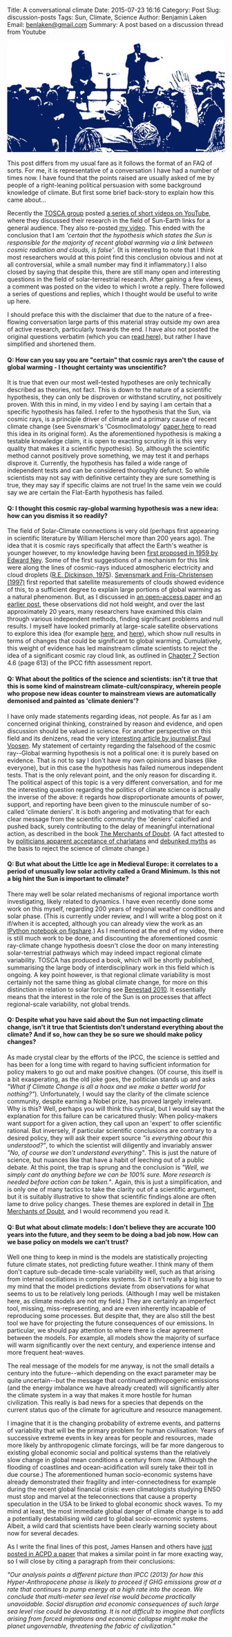 Title: A conversational climate
Date: 2015-07-23 16:16
Category: Post
Slug: discussion-posts
Tags: Sun, Climate, Science
Author: Benjamin Laken
Email: benlaken@gmail.com
Summary: A post based on a discussion thread from Youtube

![](./images/conv_clim.png)

This post differs from my usual fare as it follows the format of an FAQ
of sorts. For me, it is representative of a conversation I have had a
number of times now. I have found that the points raised are usually
asked of me by people of a right-leaning political persuasion with some
background knowledge of climate. But first some brief back-story to
explain how this came about...

Recently the [TOSCA
group](http://lpc2e.cnrs-orleans.fr/~ddwit/TOSCA/TOSCA/Home.html) posted
[a series of short videos on
YouTube](https://www.youtube.com/watch?v=qtRPfc5zKNI), where they
discussed their research in the field of Sun-Earth links for a general
audience. They also re-posted [my
video](https://www.youtube.com/watch?v=qtRPfc5zKNI). This ended with the
conclusion that I am *'certain that the hypothesis which states the Sun
is responsible for the majority of recent global warming via a link
between cosmic radiation and clouds, is false'*. (It is interesting to
note that I think most researchers would at this point find this
conclusion obvious and not at all controversial, while a small number
may find it inflammatory.) I also closed by saying that despite this,
there are still many open and interesting questions in the field of
solar-terrestrial research. After gaining a few views, a comment was
posted on the video to which I wrote a reply. There followed a series of
questions and replies, which I thought would be useful to write up here.

I should preface this with the disclaimer that due to the nature of a
free-flowing conversation large parts of this material stray outside my
own area of active research, particularly towards the end. I have also
not posted the original questions verbatim (which you can [read
here](https://www.youtube.com/watch?v=qtRPfc5zKNI)), but rather I have
simplified and shortened them.

#### Q: How can you say you are "certain" that cosmic rays aren't the cause of global warming - I thought certainty was unscientific?

It is true that even our most well-tested hypotheses are only
technically described as theories, not fact. This is down to the nature
of a scientific hypothesis, they can only be disproven or withstand
scrutiny, not positively proven. With this in mind, in my video I end by
saying I am certain that a specific hypothesis has failed. I refer to
the hypothesis that the Sun, via cosmic rays, is a principle driver of
climate and a primary cause of recent climate change (see Svensmark's
'Cosmoclimatology' [paper
here](http://astrogeo.oxfordjournals.org/content/48/1/1.18.extract) to
read this idea in its original form). As the aforementioned hypothesis
is making a testable knowledge claim, it is open to exacting scrutiny
(it is this very quality that makes it a scientific hypothesis). So,
although the scientific method cannot positively prove something, we may
test it and perhaps disprove it. Currently, the hypothesis has failed a
wide range of independent tests and can be considered thoroughly
defunct. So while scientists may not say with definitive certainty they
are sure something is true, they may say if specific claims are not
true! In the same vein we could say we are certain the Flat-Earth
hypothesis has failed.

#### Q: I thought this cosmic ray-global warming hypothesis was a new idea: how can you dismiss it so readily?

The field of Solar-Climate connections is very old (perhaps first
appearing in scientific literature by William Herschel more than 200
years ago). The idea that it is cosmic rays specifically that affect the
Earth's weather is younger however, to my knowledge having been [first
proposed in 1959 by Edward
Ney](http://www.nature.com/nature/journal/v183/n4659/abs/183451a0.html).
Some of the first suggestions of a mechanism for this link were along
the lines of cosmic-rays induced atmospheric electricity and cloud
droplets ([R.E. Dickinson,
1975](http://figshare.com/articles/Does_Europe_s_wind_respond_to_either_ENSO_or_the_Solar_cycle_/1471639)).
[Sevensmark and Friis-Christensen
(1997)](http://www.sciencedirect.com/science/article/pii/S1364682697000011)
first reported that satellite measurements of clouds showed evidence of
this, to a sufficient degree to explain large portions of global warming
as a natural phenomenon. But, as I discussed in [an open-access
paper](http://www.swsc-journal.org/articles/swsc/abs/2012/01/swsc120049/swsc120049.html)
and [an earlier
post](http://ccrg2013.blogspot.co.uk/2013/04/blog-entry-of-ben-laken-april-2013.html?view=timeslide),
these observations did not hold weight, and over the last approximately
20 years, many researchers have examined this claim through various
independent methods, finding significant problems and null results. I
myself have looked primarily at large-scale satellite observations to
explore this idea (for example
[here](http://onlinelibrary.wiley.com/doi/10.1029/2011GL049764/abstract;jsessionid=DFB5CE34983D36916606DFB0305E2483.f03t03?wol1URL=/doi/10.1029/2011GL049764/abstract&regionCode=ES&identityKey=1ed243b7-f978-42d9-82a1-f0e0d33fa9d4&isReportingDone=false),
and
[here](http://journals.ametsoc.org/doi/abs/10.1175/JCLI-D-11-00306.1)),
which show null results in terms of changes that could be significant to
global warming. Cumulatively, this weight of evidence has led mainstream
climate scientists to reject the idea of a significant cosmic ray cloud
link, as outlined in [Chapter
7](http://www.ipcc.ch/pdf/assessment-report/ar5/wg1/WG1AR5_Chapter07_FINAL.pdf)
Section 4.6 (page 613) of the IPCC fifth assessment report.

#### Q: What about the politics of the science and scientists: isn't it true that this is some kind of mainstream climate-cult/conspiracy, wherein people who propose new ideas counter to mainstream views are automatically demonised and painted as 'climate deniers'?

I have only made statements regarding ideas, not people. As far as I am
concerned original thinking, constrained by reason and evidence, and
open discussion should be valued in science. For another perspective on
this field and its denizens, read the very [interesting article by
journalist Paul Voosen](http://www.eenews.net/stories/1059974149). My
statement of certainty regarding the falsehood of the cosmic ray--Global
warming hypothesis is not a political one: it is purely based on
evidence. That is not to say I don't have my own opinions and biases
(like everyone), but in this case the hypothesis has failed numerous
independent tests. That is the only relevant point, and the only reason
for discarding it. The political aspect of this topic is a very
different conversation, and for me the interesting question regarding
the politics of climate science is actually the inverse of the above: it
regards how disproportionate amounts of power, support, and reporting
have been given to the minuscule number of so-called 'climate deniers'.
It is both angering and motivating that for each clear message from the
scientific community the 'deniers' calcified and pushed back, surely
contributing to the delay of meaningful international action, as
described in the book [The Merchants of
Doubt](http://www.merchantsofdoubt.org). (A fact attested to by
[politicians apparent acceptance of
charlatans](http://www.theguardian.com/environment/2014/nov/17/climate-change-denial-scepticism-republicans-congress)
and [debunked myths](https://www.skepticalscience.com/skepticquotes.php)
as the basis to reject the science of climate change.)

#### Q: But what about the Little Ice age in Medieval Europe: it correlates to a period of unusually low solar activity called a Grand Minimum. Is this not a big hint the Sun is important to climate?

There may well be solar related mechanisms of regional importance worth
investigating, likely related to dynamics. I have even recently done
some work on this myself, regarding 200 years of regional weather
conditions and solar phase. (This is currently under review, and I will
write a blog post on it if/when it is accepted, although you can already
view the work as an [IPython notebook on
figshare](http://figshare.com/articles/Does_Europe_s_wind_respond_to_either_ENSO_or_the_Solar_cycle_/1471639).)
As I mentioned at the end of my video, there is still much work to be
done, and discounting the aforementioned cosmic ray-climate change
hypothesis doesn't close the door on many interesting solar-terrestrial
pathways which may indeed impact regional climate variability. TOSCA has
produced a book, which will be shortly published, summarising the large
body of interdisciplinary work in this field which is ongoing. A key
point however, is that regional climate variability is most certainly
not the same thing as global climate change, for more on this
distinction in relation to solar forcing see [Benestad
2010](http://iopscience.iop.org/1748-9326/5/2/021001/pdf/1748-9326_5_2_021001.pdf).
It essentially means that the interest in the role of the Sun is on
processes that affect regional-scale variability, not global trends.

#### Q: Despite what you have said about the Sun not impacting climate change, isn't it true that Scientists don't understand everything about the climate? And if so, how can they be so sure we should make policy changes?

As made crystal clear by the efforts of the IPCC, the science is settled
and has been for a long time with regard to having sufficient
information for policy makers to go out and make positive changes. (Of
course, this itself is a bit exasperating, as the old joke goes, the
politician stands up and asks *"What if Climate Change is all a hoax and
we make a better world for nothing?"*). Unfortunately, I would say the
clarity of the climate science community, despite earning a Nobel prize,
has proved largely irrelevant. Why is this? Well, perhaps you will think
this cynical, but I would say that the explanation for this failure can
be caricatured thusly: When policy-makers want support for a given
action, they call upon an 'expert' to offer scientific rational. But
inversely, if particular scientific conclusions are contrary to a
desired policy, they will ask their expert source *"is everything about
this understood?"*, to which the scientist will diligently and
invariably answer *"No, of course we don't understand everything"*. This
is just the nature of science, but nuances like that have a habit of
leeching out of a public debate. At this point, the trap is sprung and
the conclusion is *"Well, we simply cant do anything before we can be
100% sure. More research is needed before action can be taken."*. Again,
this is just a simplification, and is only one of many tactics to take
the clarity out of a scientific argument, but it is suitably
illustrative to show that scientific findings alone are often lame to
drive policy changes. These themes are explored in detail in [The
Merchants of Doubt](http://www.merchantsofdoubt.org), and I would
recommend you read it.

#### Q: But what about climate models: I don't believe they are accurate 100 years into the future, and they seem to be doing a bad job now. How can we base policy on models we can't trust?

Well one thing to keep in mind is the models are statistically
projecting future climate states, not predicting future weather. I think
many of them don't capture sub-decade time-scale variability well, such
as that arising from internal oscillations in complex systems. So it
isn't really a big issue to my mind that the model predictions deviate
from observations for what seems to us to be relatively long periods.
(Although I may well be mistaken here, as climate models are not my
field.) They are certainly an imperfect tool, missing,
miss-representing, and are even inherently incapable of reproducing some
processes. But despite that, they are also still the best tool we have
for projecting the future consequences of our emissions. In particular,
we should pay attention to where there is clear agreement between the
models. For example, all models show the majority of surface will warm
significantly over the next century, and experience intense and more
frequent heat-waves.

The real message of the models for me anyway, is not the small details a
century into the future--which depending on the exact parameter may be
quite uncertain--but the message that continued anthropogenic emissions
(and the energy imbalance we have already created) will significantly
alter the climate system in a way that makes it more hostile for human
civilization. This really is bad news for a species that depends on the
current status quo of the climate for agriculture and resource
management.

I imagine that it is the changing probability of extreme events, and
patterns of variability that will be the primary problem for human
civilisation: Years of successive extreme events in key areas for people
and resources, made more likely by anthropogenic climate forcings, will
be far more dangerous to existing global economic social and political
systems than the relatively slow change in global mean conditions a
century from now. (Although the flooding of coastlines and
ocean-acidification will surely take their toll in due course.) The
aforementioned human socio-economic systems have already demonstrated
their fragility and inter-connectedness for example during the recent
global financial crisis: even climatologists studying ENSO must stop and
marvel at the teleconnections that cause a property speculation in the
USA to be linked to global economic shock waves. To my mind at least,
the most immediate global danger of climate change is to add a
potentially destabilising wild card to global socio-economic systems.
Albeit, a wild card that scientists have been clearly warning society
about now for several decades.

As I write the final lines of this post, James Hansen and others have
[just posted in ACPD a
paper](http://www.atmos-chem-phys-discuss.net/15/20059/2015/acpd-15-20059-2015.pdf)
that makes a similar point in far more exacting way, so I will close by
citing a paragraph from their conclusions:

*"Our analysis paints a different picture than IPCC (2013) for how this
Hyper-Anthropocene phase is likely to proceed if GHG emissions grow at a
rate that continues to pump energy at a high rate into the ocean. We
conclude that multi-meter sea level rise would become practically
unavoidable. Social disruption and economic consequences of such large
sea level rise could be devastating. It is not difficult to imagine that
conflicts arising from forced migrations and economic collapse might
make the planet ungovernable, threatening the fabric of civilization."*
